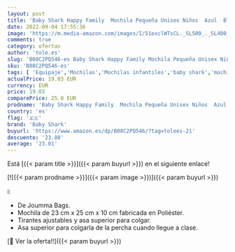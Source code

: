 ```yaml
---
layout: post
title: 'Baby Shark Happy Family  Mochila Pequeña Unisex Niños  Azul  Blue   23x25x10 Cms'
date: 2022-09-04 17:55:36
image: 'https://m.media-amazon.com/images/I/51exclWTsCL._SL500_._SL400_.jpg'
comments: true
category: ofertas
author: 'tole.es'
slug: 'B08C2PQ546-es Baby Shark Happy Family Mochila Pequeña Unisex Niños Azul...'
sku: 'B08C2PQ546-es'
tags: [ 'Equipaje','Mochilas','Mochilas infantiles','baby shark','mochila','🇪🇸', ]
actualPrice: 19.03 EUR
currency: EUR
price: 19.03
comparePrice: 25.0 EUR
prodname: 'Baby Shark Happy Family  Mochila Pequeña Unisex Niños  Azul  Blue   23x25x10 Cms'
country: 'es'
flag: '🇪🇸'
brand: 'Baby Shark'
buyurl: 'https://www.amazon.es/dp/B08C2PQ546/?tag=tolees-21'
descuento: '23.88'
average: '23.01'
---
```


Está [{{< param title >}}]({{< param buyurl >}}) en el siguiente enlace!

[![{{< param prodname >}}]({{< param image >}})]({{< param buyurl >}})

ℹ️:

- De Joumma Bags.
- Mochila de 23 cm x 25 cm x 10 cm fabricada en Poliéster.
- Tirantes ajustables y asa superior para colgar.
- Asa superior para colgarla de la percha cuando llegue a clase.

[🛒 Ver la oferta!!]({{< param buyurl >}})
